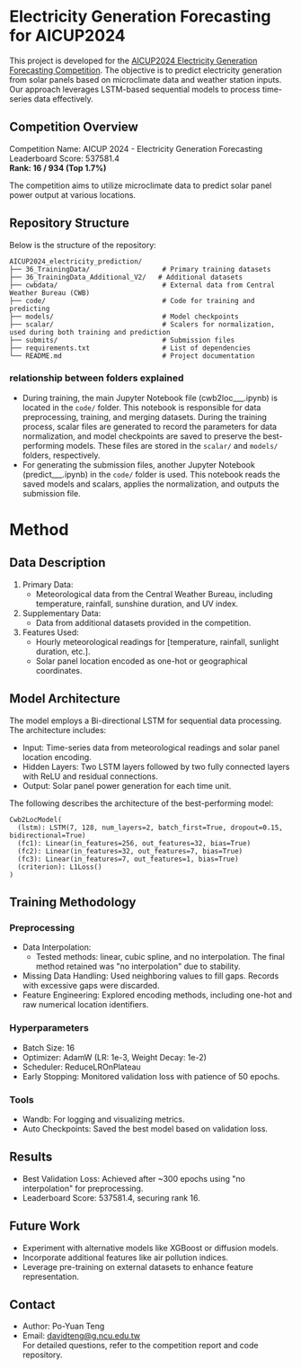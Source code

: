 # Electricity Generation Forecasting for AICUP2024

This project is developed for the [AICUP2024 Electricity Generation Forecasting Competition](https://tbrain.trendmicro.com.tw/Competitions/Details/36). The objective is to predict electricity generation from solar panels based on microclimate data and weather station inputs. Our approach leverages LSTM-based sequential models to process time-series data effectively.

## Competition Overview
Competition Name: AICUP 2024 - Electricity Generation Forecasting  
Leaderboard Score: 537581.4  
**Rank: 16 / 934 (Top 1.7%)**

The competition aims to utilize microclimate data to predict solar panel power output at various locations.

## Repository Structure
Below is the structure of the repository:
```
AICUP2024_electricity_prediction/
├── 36_TrainingData/                  # Primary training datasets
├── 36_TrainingData_Additional_V2/   # Additional datasets
├── cwbdata/                          # External data from Central Weather Bureau (CWB)
├── code/                             # Code for training and predicting
├── models/                           # Model checkpoints
├── scalar/                           # Scalers for normalization, used during both training and prediction
├── submits/                          # Submission files
├── requirements.txt                  # List of dependencies
└── README.md                         # Project documentation
```

### relationship between folders explained
* During training, the main Jupyter Notebook file (cwb2loc___.ipynb) is located in the `code/` folder. This notebook is responsible for data preprocessing, training, and merging datasets. During the training process, scalar files are generated to record the parameters for data normalization, and model checkpoints are saved to preserve the best-performing models. These files are stored in the `scalar/` and `models/` folders, respectively.
* For generating the submission files, another Jupyter Notebook (predict___.ipynb) in the `code/` folder is used. This notebook reads the saved models and scalars, applies the normalization, and outputs the submission file.

# Method
## Data Description
1. Primary Data:
    * Meteorological data from the Central Weather Bureau, including temperature, rainfall, sunshine duration, and UV index.
2. Supplementary Data:
    * Data from additional datasets provided in the competition.
3. Features Used:
    * Hourly meteorological readings for [temperature, rainfall, sunlight duration, etc.].
    * Solar panel location encoded as one-hot or geographical coordinates.

## Model Architecture
The model employs a Bi-directional LSTM for sequential data processing. 
The architecture includes:
* Input: Time-series data from meteorological readings and solar panel location encoding.
* Hidden Layers: Two LSTM layers followed by two fully connected layers with ReLU and residual connections.
* Output: Solar panel power generation for each time unit.


The following describes the architecture of the best-performing model:
```
Cwb2LocModel(
  (lstm): LSTM(7, 128, num_layers=2, batch_first=True, dropout=0.15, bidirectional=True)
  (fc1): Linear(in_features=256, out_features=32, bias=True)
  (fc2): Linear(in_features=32, out_features=7, bias=True)
  (fc3): Linear(in_features=7, out_features=1, bias=True)
  (criterion): L1Loss()
)
```

## Training Methodology
### Preprocessing
* Data Interpolation:
    * Tested methods: linear, cubic spline, and no interpolation. The final method retained was "no interpolation" due to stability.
* Missing Data Handling: Used neighboring values to fill gaps. Records with excessive gaps were discarded.
* Feature Engineering: Explored encoding methods, including one-hot and raw numerical location identifiers.
### Hyperparameters
* Batch Size: 16
* Optimizer: AdamW (LR: 1e-3, Weight Decay: 1e-2)
* Scheduler: ReduceLROnPlateau
* Early Stopping: Monitored validation loss with patience of 50 epochs.
### Tools
* Wandb: For logging and visualizing metrics.
* Auto Checkpoints: Saved the best model based on validation loss.

## Results
* Best Validation Loss: Achieved after ~300 epochs using "no interpolation" for preprocessing.
* Leaderboard Score: 537581.4, securing rank 16.

## Future Work
* Experiment with alternative models like XGBoost or diffusion models.
* Incorporate additional features like air pollution indices.
* Leverage pre-training on external datasets to enhance feature representation.

## Contact
* Author: Po-Yuan Teng
* Email: davidteng@g.ncu.edu.tw  
For detailed questions, refer to the competition report and code repository.
